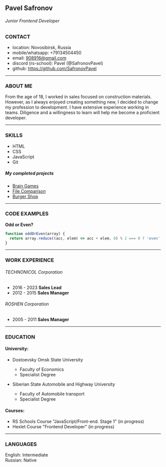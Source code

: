 ## Pavel Safronov
###### Junior Frontend Developer
### CONTACT

* location: Novosibirsk, Russia
* mobile/whatsapp: +79134504450
* email: 908916@gmail.com
* discord (rs-school): Pavel (@SafronovPavel)
* github: https://github.com/SafronovPavel

---
### ABOUT ME
From the age of 18, I worked in sales focused on construction materials. However, as I always enjoyed creating something new, I decided to change my profession to development. I have extensive experience working in teams. Diligence and a willingness to learn will help me become a proficient developer.

---
### SKILLS

* HTML
* CSS
* JavaScript
* Git
##### My completed projects
* [Brain Games](https://github.com/SafronovPavel/frontend-project-44)
* [File Comparison](https://github.com/SafronovPavel/frontend-project-46)
* [Burger Shop](https://safronovpavel.github.io/burgerswithoutangular)

---
### CODE EXAMPLES

**Odd or Even?**
```javascript
function oddOrEven(array) {
  return array.reduce((acc, elem) => acc + elem, 0) % 2 === 0 ? 'even' : 'odd'
}
```
---
### WORK EXPERIENCE

###### TECHNONICOL Corporation
* 2016 - 2023 **Sales Lead**
* 2012 - 2015 **Sales Manager**
###### ROSHEN Corporation
* 2005 - 2011 **Sales Manager**

---
### EDUCATION

#### University:
+ Dostoevsky Omsk State University
    + Faculty of Economics
    + Specialist Degree

+ Siberian State Automobile and Highway University
    + Faculty of Automobile transport
    + Specialist Degree

#### Courses:
+ RS Schools Course "JavaScript/Front-end. Stage 1" (in progress)
+ Hexlet Course "Frontend Developer" (in progress)
---
### LANGUAGES

English: Intermediate\
Russian: Native
